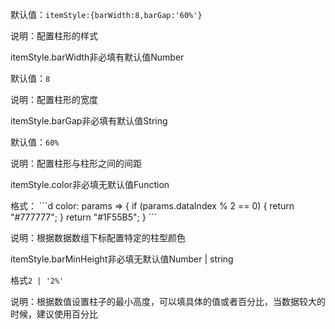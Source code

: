 默认值：`itemStyle:{barWidth:8,barGap:'60%'}`

说明：配置柱形的样式

<p class='ev_expand_title'>itemStyle.barWidth<span class='ev_expand_required'>非必填</span><span class='ev_expand_defaults'>有默认值</span><span class='ev_expand_type'>Number</span>

<p class='ev_expand_introduce'>默认值：<code>8</code>

<p class='ev_expand_introduce'>说明：配置柱形的宽度

<p class='ev_expand_title'>itemStyle.barGap<span class='ev_expand_required'>非必填</span><span class='ev_expand_defaults'>有默认值</span><span class='ev_expand_type'>String</span>

<p class='ev_expand_introduce'>默认值：<code>60%</code>

<p class='ev_expand_introduce'>说明：配置柱形与柱形之间的间距

<p class='ev_expand_title'>itemStyle.color<span class='ev_expand_required'>非必填</span><span class='ev_expand_defaults'>无默认值</span><span class='ev_expand_type'>Function</span>

<p class='ev_expand_introduce'>格式：
```d
    color: params => {
        if (params.dataIndex % 2 == 0) {
            return "#777777";
        }
        return "#1F55B5";
    }
```

<p class='ev_expand_introduce'>说明：根据数据数组下标配置特定的柱型颜色

<p class='ev_expand_title'>itemStyle.barMinHeight<span class='ev_expand_required'>非必填</span><span class='ev_expand_defaults'>无默认值</span><span class='ev_expand_type'>Number | string</span>

<p class='ev_expand_introduce'>格式<code>2 | '2%'</code>

<p class='ev_expand_introduce'>说明：根据数值设置柱子的最小高度，可以填具体的值或者百分比，当数据较大的时候，建议使用百分比




